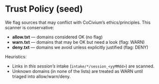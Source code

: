 <!-- status: stub; target: 150+ words -->
<!-- status: stub; target: 150+ words -->
<!-- status: stub; target: 150+ words -->
<!-- status: stub; target: 150+ words -->
<!-- status: stub; target: 150+ words -->
<!-- status: stub; target: 150+ words -->
# Trust Policy (seed)
We flag sources that may conflict with CoCivium’s ethics/principles. This scanner is conservative:
- **allow.txt** — domains considered OK (no flag)
- **warn.txt**  — domains that may be OK but need a look (flag: WARN)
- **deny.txt**  — domains we avoid unless explicitly justified (flag: DENY)

Heuristics:
- Links in *this session’s* intake (`intake/*/session_<yyMMdd>`) are scanned.
- Unknown domains (in none of the lists) are treated as WARN until triaged into allow/warn/deny.






